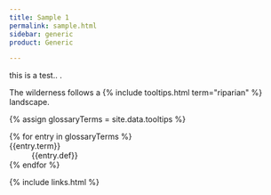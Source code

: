```yaml
---
title: Sample 1
permalink: sample.html
sidebar: generic
product: Generic

---
```

this is a test..   .

The wilderness follows a {% include tooltips.html term="riparian" %} landscape.

{% assign glossaryTerms = site.data.tooltips %}

<dl>
    {% for entry in glossaryTerms %}
    <dt id="{{entry.term}}">{{entry.term}}</dt>
    <dd>{{entry.def}}</dd>
    {% endfor %}
</dl>



{% include links.html %}
